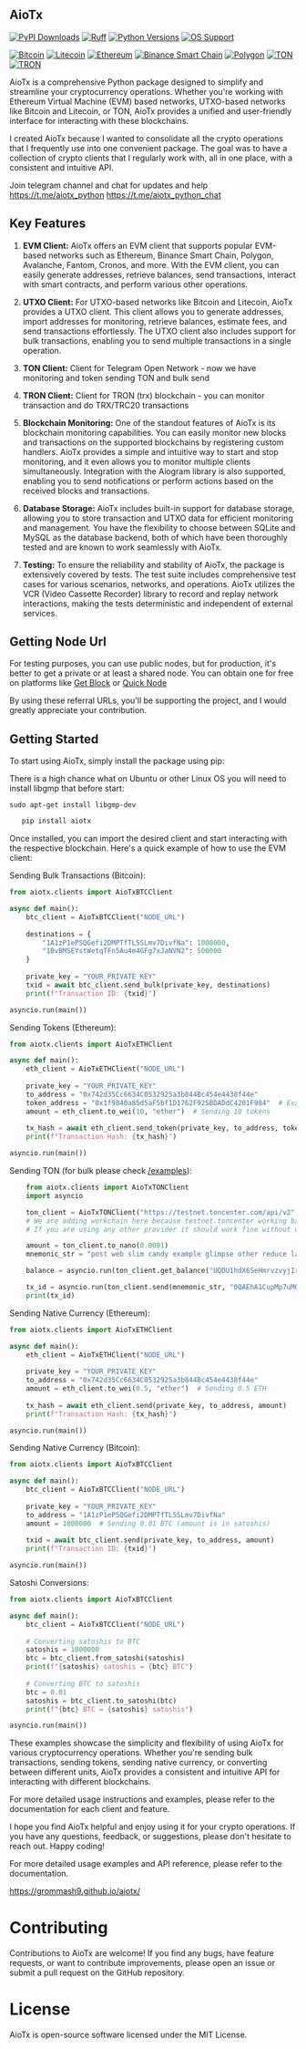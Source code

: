 ## AioTx

[![PyPI Downloads](https://img.shields.io/pypi/dm/aiotx.svg)](https://pypistats.org/packages/aiotx)
[![Ruff](https://img.shields.io/badge/code%20style-ruff-ff69b4.svg)](https://github.com/charliermarsh/ruff)
[![Python Versions](https://img.shields.io/pypi/pyversions/aiotx.svg)](https://pypi.org/project/aiotx/)
[![OS Support](https://img.shields.io/badge/OS-Windows%20%7C%20macOS%20%7C%20Linux-blue.svg)](https://pypi.org/project/aiotx/)

[![Bitcoin](https://img.shields.io/badge/Bitcoin-BTC-orange.svg)](https://bitcoin.org/)
[![Litecoin](https://img.shields.io/badge/Litecoin-LTC-lightgrey.svg)](https://litecoin.org/)
[![Ethereum](https://img.shields.io/badge/Ethereum-ETH-blue.svg)](https://ethereum.org/)
[![Binance Smart Chain](https://img.shields.io/badge/Binance%20Smart%20Chain-BSC-yellow.svg)](https://www.binance.org/en/smartChain)
[![Polygon](https://img.shields.io/badge/Polygon-MATIC-purple.svg)](https://polygon.technology/)
[![TON](https://img.shields.io/badge/TON-TON-blue.svg)](https://ton.org/)
[![TRON](https://img.shields.io/badge/TRON-TRX-red.svg)](https://tron.network/)

AioTx is a comprehensive Python package designed to simplify and streamline your cryptocurrency operations. Whether you're working with Ethereum Virtual Machine (EVM) based networks, UTXO-based networks like Bitcoin and Litecoin, or TON, AioTx provides a unified and user-friendly interface for interacting with these blockchains.

I created AioTx because I wanted to consolidate all the crypto operations that I frequently use into one convenient package. The goal was to have a collection of crypto clients that I regularly work with, all in one place, with a consistent and intuitive API.

Join telegram channel and chat for updates and help
https://t.me/aiotx_python
https://t.me/aiotx_python_chat

Key Features
------------

1. **EVM Client:** AioTx offers an EVM client that supports popular EVM-based networks such as Ethereum, Binance Smart Chain, Polygon, Avalanche, Fantom, Cronos, and more. With the EVM client, you can easily generate addresses, retrieve balances, send transactions, interact with smart contracts, and perform various other operations.

2. **UTXO Client:** For UTXO-based networks like Bitcoin and Litecoin, AioTx provides a UTXO client. This client allows you to generate addresses, import addresses for monitoring, retrieve balances, estimate fees, and send transactions effortlessly. The UTXO client also includes support for bulk transactions, enabling you to send multiple transactions in a single operation.

3. **TON Client:** Client for Telegram Open Network - now we have monitoring and token sending TON and bulk send

4. **TRON Client:** Client for TRON (trx) blockchain - you can monitor transaction and do TRX/TRC20 transactions

5. **Blockchain Monitoring:** One of the standout features of AioTx is its blockchain monitoring capabilities. You can easily monitor new blocks and transactions on the supported blockchains by registering custom handlers. AioTx provides a simple and intuitive way to start and stop monitoring, and it even allows you to monitor multiple clients simultaneously. Integration with the Aiogram library is also supported, enabling you to send notifications or perform actions based on the received blocks and transactions.

6. **Database Storage:** AioTx includes built-in support for database storage, allowing you to store transaction and UTXO data for efficient monitoring and management. You have the flexibility to choose between SQLite and MySQL as the database backend, both of which have been thoroughly tested and are known to work seamlessly with AioTx.

7. **Testing:** To ensure the reliability and stability of AioTx, the package is extensively covered by tests. The test suite includes comprehensive test cases for various scenarios, networks, and operations. AioTx utilizes the VCR (Video Cassette Recorder) library to record and replay network interactions, making the tests deterministic and independent of external services.

Getting Node Url
----------------

For testing purposes, you can use public nodes, but for production, it's better to get a private or at least a shared node. You can obtain one for free on platforms like [Get Block](https://account.getblock.io/sign-in?ref=NWUzNjUzNjktY2EzMy01YzI3LWFlZDUtZjYzYmM1OWU0NmFk) or [Quick Node](https://www.quicknode.com/?via=aiotx)

By using these referral URLs, you'll be supporting the project, and I would greatly appreciate your contribution.


Getting Started
---------------

To start using AioTx, simply install the package using pip:

There is a high chance what on Ubuntu or other Linux OS you will need to install libgmp that before start:
```
sudo apt-get install libgmp-dev
```

```python
   pip install aiotx
```

Once installed, you can import the desired client and start interacting with the respective blockchain. Here's a quick example of how to use the EVM client:

Sending Bulk Transactions (Bitcoin):
```python
from aiotx.clients import AioTxBTCClient

async def main():
    btc_client = AioTxBTCClient("NODE_URL")
    
    destinations = {
        "1A1zP1eP5QGefi2DMPTfTL5SLmv7DivfNa": 1000000,
        "1BvBMSEYstWetqTFn5Au4m4GFg7xJaNVN2": 500000
    }
    
    private_key = "YOUR_PRIVATE_KEY"
    txid = await btc_client.send_bulk(private_key, destinations)
    print(f"Transaction ID: {txid}")

asyncio.run(main())
```

Sending Tokens (Ethereum):
```python
from aiotx.clients import AioTxETHClient

async def main():
    eth_client = AioTxETHClient("NODE_URL")
    
    private_key = "YOUR_PRIVATE_KEY"
    to_address = "0x742d35Cc6634C0532925a3b844Bc454e4438f44e"
    token_address = "0x1f9840a85d5aF5bf1D1762F925BDADdC4201F984"  # Example token address (Uniswap)
    amount = eth_client.to_wei(10, "ether")  # Sending 10 tokens
    
    tx_hash = await eth_client.send_token(private_key, to_address, token_address, amount)
    print(f"Transaction Hash: {tx_hash}")

asyncio.run(main())
```

Sending TON (for bulk please check [/examples](https://github.com/Grommash9/aiotx/tree/main/examples)):
```python
    from aiotx.clients import AioTxTONClient
    import asyncio

    ton_client = AioTxTONClient("https://testnet.toncenter.com/api/v2", workchain=0)
    # We are adding workchain here because testnet.toncenter working bad and identify itself as -1 but it should be 0
    # If you are using any other provider it should work fine without workchain param

    amount = ton_client.to_nano(0.0001)
    mnemonic_str = "post web slim candy example glimpse other reduce layer way ordinary hidden dwarf marble fancy gym client soul speed enforce drift huge upset oblige"

    balance = asyncio.run(ton_client.get_balance("UQDU1hdX6SeHmrvzvyjIrLEWUAdJUJar2sw8haIuT_5n-FLh"))

    tx_id = asyncio.run(ton_client.send(mnemonic_str, "0QAEhA1CupMp7uMOUfHHoh7sqAMNu1xQOydf8fQf-ATpkbpT", amount))
    print(tx_id)
```

Sending Native Currency (Ethereum):
```python
from aiotx.clients import AioTxETHClient

async def main():
    eth_client = AioTxETHClient("NODE_URL")
    
    private_key = "YOUR_PRIVATE_KEY"
    to_address = "0x742d35Cc6634C0532925a3b844Bc454e4438f44e"
    amount = eth_client.to_wei(0.5, "ether")  # Sending 0.5 ETH
    
    tx_hash = await eth_client.send(private_key, to_address, amount)
    print(f"Transaction Hash: {tx_hash}")

asyncio.run(main())
```

Sending Native Currency (Bitcoin):
```python
from aiotx.clients import AioTxBTCClient

async def main():
    btc_client = AioTxBTCClient("NODE_URL")
    
    private_key = "YOUR_PRIVATE_KEY"
    to_address = "1A1zP1eP5QGefi2DMPTfTL5SLmv7DivfNa"
    amount = 1000000  # Sending 0.01 BTC (amount is in satoshis)
    
    txid = await btc_client.send(private_key, to_address, amount)
    print(f"Transaction ID: {txid}")

asyncio.run(main())
```

Satoshi Conversions:
```python
from aiotx.clients import AioTxBTCClient

async def main():
    btc_client = AioTxBTCClient("NODE_URL")
    
    # Converting satoshis to BTC
    satoshis = 1000000
    btc = btc_client.from_satoshi(satoshis)
    print(f"{satoshis} satoshis = {btc} BTC")
    
    # Converting BTC to satoshis
    btc = 0.01
    satoshis = btc_client.to_satoshi(btc)
    print(f"{btc} BTC = {satoshis} satoshis")

asyncio.run(main())
```

These examples showcase the simplicity and flexibility of using AioTx for various cryptocurrency operations. Whether you're sending bulk transactions, sending tokens, sending native currency, or converting between different units, AioTx provides a consistent and intuitive API for interacting with different blockchains.


For more detailed usage instructions and examples, please refer to the documentation for each client and feature.

I hope you find AioTx helpful and enjoy using it for your crypto operations. If you have any questions, feedback, or suggestions, please don't hesitate to reach out. Happy coding!

For more detailed usage examples and API reference, please refer to the documentation.

https://grommash9.github.io/aiotx/

# Contributing
Contributions to AioTx are welcome! If you find any bugs, have feature requests, or want to contribute improvements, please open an issue or submit a pull request on the GitHub repository.

# License
AioTx is open-source software licensed under the MIT License.
